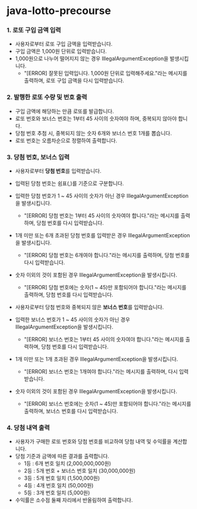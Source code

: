 # java-lotto-precourse

### 1. 로또 구입 금액 입력
- 사용자로부터 로또 구입 금액을 입력받습니다.
- 구입 금액은 1,000원 단위로 입력받습니다.
- 1,000원으로 나누어 떨어지지 않는 경우 IllegalArgumentException을 발생시킵니다.
  - "[ERROR] 잘못된 입력입니다. 1,000원 단위로 입력해주세요."라는 메시지를 출력하며, 로또 구입 금액을 다시 입력받습니다.
    <br/>

### 2. 발행한 로또 수량 및 번호 출력
- 구입 금액에 해당하는 만큼 로또를 발급합니다.
- 로또 번호와 보너스 번호는 1부터 45 사이의 숫자여야 하며, 중복되지 않아야 합니다.
- 당첨 번호 추첨 시, 중복되지 않는 숫자 6개와 보너스 번호 1개를 뽑습니다.
- 로또 번호는 오름차순으로 정렬하여 출력합니다.
  <br/>

### 3. 당첨 번호, 보너스 입력
- 사용자로부터 **당첨 번호**를 입력받습니다.
- 입력된 당첨 번호는 쉼표(,)를 기준으로 구분합니다.
- 입력한 당첨 번호가 1 ~ 45 사이의 숫자가 아닌 경우 IllegalArgumentException을 발생시킵니다.
  - "[ERROR] 당첨 번호는 1부터 45 사이의 숫자여야 합니다."라는 메시지를 출력하며, 당첨 번호를 다시 입력받습니다.
- 1개 미만 또는 6개 초과된 당첨 번호를 입력받은 경우 IllegalArgumentException을 발생시킵니다.
  - "[ERROR] 당첨 번호는 6개여야 합니다."라는 메시지를 출력하며, 당첨 번호를 다시 입력받습니다.
- 숫자 이외의 것이 포함된 경우 IllegalArgumentException을 발생시킵니다.
  - "[ERROR] 당첨 번호에는 숫자(1 ~ 45)만 포함되어야 합니다."라는 메시지를 출력하며, 당첨 번호를 다시 입력받습니다.


- 사용자로부터 당첨 번호와 중복되지 않은 **보너스 번호**를 입력받습니다. 
- 입력한 보너스 번호가 1 ~ 45 사이의 숫자가 아닌 경우 IllegalArgumentException을 발생시킵니다.
  - "[ERROR] 보너스 번호는 1부터 45 사이의 숫자여야 합니다."라는 메시지를 출력하며, 당첨 번호를 다시 입력받습니다.
- 1개 미만 또는 1개 초과된 경우 IllegalArgumentException을 발생시킵니다.
  - "[ERROR] 보너스 번호는 1개여야 합니다."라는 메시지를 출력하며, 다시 입력받습니다.
- 숫자 이외의 것이 포함된 경우 IllegalArgumentException을 발생시킵니다.
  - "[ERROR] 보너스 번호에는 숫자(1 ~ 45)만 포함되어야 합니다."라는 메시지를 출력하며, 보너스 번호를 다시 입력받습니다.
    <br/>

### 4. 당첨 내역 출력
- 사용자가 구매한 로또 번호와 당첨 번호를 비교하여 당첨 내역 및 수익률을 계산합니다.
- 당첨 기준과 금액에 따른 결과를 출력합니다.
  - 1등 : 6개 번호 일치 (2,000,000,000원)
  - 2등 : 5개 번호 + 보너스 번호 일치 (30,000,000원)
  - 3등 : 5개 번호 일치 (1,500,000원)
  - 4등 : 4개 번호 일치 (50,000원)
  - 5등 : 3개 번호 일치 (5,000원)
- 수익률은 소수점 둘째 자리에서 반올림하여 출력합니다.
  <br/>